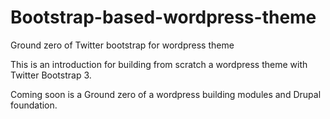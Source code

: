 # Bootstrap-based-wordpress-theme
Ground zero of Twitter bootstrap for wordpress theme

This is an introduction for building from scratch a wordpress theme with Twitter Bootstrap 3.

Coming soon is a Ground zero of a wordpress building modules and Drupal foundation.

